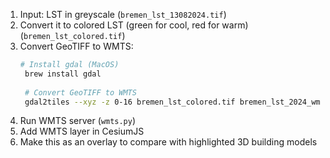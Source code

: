 1. Input: LST in greyscale (`bremen_lst_13082024.tif`)
2. Convert it to colored LST (green for cool, red for warm) (`bremen_lst_colored.tif`)
3. Convert GeoTIFF to WMTS:
   ```bash
   # Install gdal (MacOS)
    brew install gdal
    
    # Convert GeoTIFF to WMTS
    gdal2tiles --xyz -z 0-16 bremen_lst_colored.tif bremen_lst_2024_wmts/
   ```
4. Run WMTS server (`wmts.py`)
5. Add WMTS layer in CesiumJS
6. Make this as an overlay to compare with highlighted 3D building models